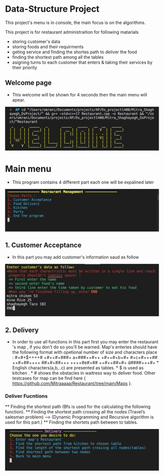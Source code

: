 # Data-Structure Project

This project's menu is in console, the main focus is on the algorithms.

This project is for restaurant administraition for following matarials 
 * storing customer's data 
 * storing foods and their requirments 
 * geting service and finding the shortes path to deliver the food
 * finding the shortest path among all the tables
 * asigning turns to each customer that enters & taking their services by their priority 


## Welcome page 
* This welcome will be shown for 4 seconds then the main menu will apear.

<img src="Guide/1.png" width="600">

# Main menu 
* This program contains 4 different part each one will be expalined later 

<img src="Guide/2.png" width="600">


## 1. Customer Acceptance 

* In this part you may add customer's information saud as follow 

<img src="Guide/3.png" width="600">

## 2. Delivery

* In order to use all functions in this part first you may enter the restaurant 's map , if you don't do so you'll be warned.
    Map's enteries should have the following format with opetional number of size and characters place :
      #+#+$++++#
      +#++#+###+
      a+###++#++
      +#++#+b+#+
      #+c+#+++##
      ++#+##++++
      ##+#+##+++
      ++++#e#+##
      ++#++##+#+
      d####+++#+
      * English characters(a,b,..c) are presented as tables.
      * $ is used as kitchen .
      * # shows the obstacles in waitress way to deliver food.
      Other testcases for map can be find here { https://github.com/Mitraaaaa/Restaurant/tree/main/Maps }.
      
### Deliver Fucntions 
  ** Finding the shortest path (Bfs is used for the calculating the following function).
  ** Finding the shortest path crossing all the nodes (Travel’s salesman problem) --> (Dynamic Programming and Recursive algorithm is used for this part.)
  ** Finding the shortets path between to tables.

<img src="Guide/4.png" width="600">
        
